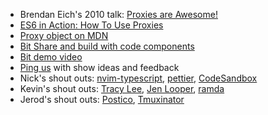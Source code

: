 - Brendan Eich's 2010 talk: [Proxies are Awesome!](https://www.youtube.com/watch?v=sClk6aB_CPk)
- [ES6 in Action: How To Use Proxies](https://www.sitepoint.com/es6-proxies/)
- [Proxy object on MDN](https://developer.mozilla.org/en-US/docs/Web/JavaScript/Reference/Global_Objects/Proxy)
- [Bit Share and build with code components](https://bitsrc.io)
- [Bit demo video](https://www.youtube.com/watch?v=P4Mk_hqR8dU)
- [Ping us](https://github.com/thechangelog/ping) with show ideas and feedback
- Nick's shout outs: [nvim-typescript](https://github.com/mhartington/nvim-typescript), [pettier](https://github.com/coleturner/pettier), [CodeSandbox](https://codesandbox.io/)
- Kevin's shout outs: [Tracy Lee](https://twitter.com/ladyleet), [Jen Looper](https://twitter.com/jenlooper), [ramda](https://github.com/ramda/ramda)
- Jerod's shout outs: [Postico](https://eggerapps.at/postico/), [Tmuxinator](https://github.com/tmuxinator/tmuxinator)